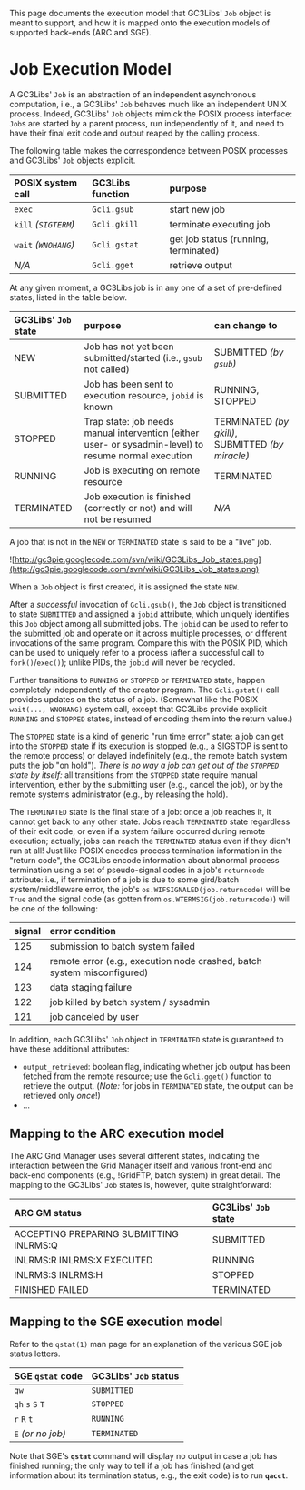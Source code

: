 This page documents the execution model that GC3Libs' `Job` object is
meant to support, and how it is mapped onto the execution models of
supported back-ends (ARC and SGE).


# Job Execution Model #

A GC3Libs' `Job` is an abstraction of an independent asynchronous
computation, i.e., a GC3Libs' `Job` behaves much like an independent
UNIX process.  Indeed, GC3Libs' `Job` objects mimick the POSIX process
interface: `Job`s are started by a parent process, run independently of
it, and need to have their final exit code and output reaped by the
calling process.

The following table makes the correspondence between POSIX processes
and GC3Libs' `Job` objects explicit.

| **POSIX system call**  | **GC3Libs function** | **purpose**                            |
|:-----------------------|:---------------------|:---------------------------------------|
| `exec`                 | `Gcli.gsub`          | start new job                          |
| `kill` _(`SIGTERM`)_   | `Gcli.gkill`         | terminate executing job                |
| `wait` _(`WNOHANG`)_   | `Gcli.gstat`         | get job status (running, terminated)   |
| _N/A_                  | `Gcli.gget`          | retrieve output                        |


At any given moment, a GC3Libs job is in any one of a set of
pre-defined states, listed in the table below.

| **GC3Libs' `Job` state** | **purpose**  | **can change to** |
|:-------------------------|:-------------|:------------------|
| NEW                      | Job has not yet been submitted/started (i.e., `gsub` not called) | SUBMITTED _(by `gsub`)_ |
| SUBMITTED                | Job has been sent to execution resource, `jobid` is known        | RUNNING, STOPPED  |
| STOPPED                  | Trap state: job needs manual intervention (either user- or sysadmin-level) to resume normal execution | TERMINATED _(by gkill)_, SUBMITTED _(by miracle)_ |
| RUNNING                  | Job is executing on remote resource | TERMINATED        |
| TERMINATED               | Job execution is finished (correctly or not) and will not be resumed | _N/A_             |

A job that is not in the `NEW` or `TERMINATED` state is said to be a
"live" job.

![http://gc3pie.googlecode.com/svn/wiki/GC3Libs_Job_states.png](http://gc3pie.googlecode.com/svn/wiki/GC3Libs_Job_states.png)

When a `Job` object is first created, it is assigned the state `NEW`.

After a _successful_ invocation of `Gcli.gsub()`, the `Job` object is
transitioned to state `SUBMITTED` and assigned a `jobid` attribute,
which uniquely identifies this `Job` object among all submitted jobs.
The `jobid` can be used to refer to the submitted job and operate on
it across multiple processes, or different invocations of the same
program.  Compare this with the POSIX PID, which can be used to
uniquely refer to a process (after a successful call to
`fork()`/`exec()`); unlike PIDs, the `jobid` will never be recycled.

Further transitions to `RUNNING` or `STOPPED` or `TERMINATED` state,
happen completely independently of the creator program.  The
`Gcli.gstat()` call provides updates on the status of a job.
(Somewhat like the POSIX `wait(..., WNOHANG)` system call, except that
GC3Libs provide explicit `RUNNING` and `STOPPED` states, instead of
encoding them into the return value.)

The `STOPPED` state is a kind of generic "run time error" state: a job
can get into the `STOPPED` state if its execution is stopped (e.g., a
SIGSTOP is sent to the remote process) or delayed indefinitely (e.g.,
the remote batch system puts the job "on hold").  _There is no way a
job can get out of the `STOPPED` state by itself:_ all transitions
from the `STOPPED` state require manual intervention, either by the
submitting user (e.g., cancel the job), or by the remote systems
administrator (e.g., by releasing the hold).

The `TERMINATED` state is the final state of a job: once a job reaches
it, it cannot get back to any other state.  Jobs reach `TERMINATED`
state regardless of their exit code, or even if a system failure
occurred during remote execution; actually, jobs can reach the
`TERMINATED` status even if they didn't run at all!  Just like POSIX
encodes process termination information in the "return code", the
GC3Libs encode information about abnormal process termination using a
set of pseudo-signal codes in a job's `returncode` attribute: i.e., if
termination of a job is due to some gird/batch system/middleware
error, the job's `os.WIFSIGNALED(job.returncode)` will be `True` and
the signal code (as gotten from `os.WTERMSIG(job.returncode)`) will be
one of the following:

| **signal** | **error condition**                     |
|:-----------|:----------------------------------------|
| 125        | submission to batch system failed       |
| 124        | remote error (e.g., execution node crashed, batch system misconfigured) |
| 123        | data staging failure                    |
| 122        | job killed by batch system / sysadmin   |
| 121        | job canceled by user                    |

In addition, each GC3Libs' `Job` object in `TERMINATED` state is guaranteed to have
these additional attributes:

  * `output_retrieved`: boolean flag, indicating whether job output has been fetched from the remote resource; use the `Gcli.gget()` function to retrieve the output. (_Note:_ for jobs in `TERMINATED` state, the output can be retrieved only _once_!)
  * ...



## Mapping to the ARC execution model ##

The ARC Grid Manager uses several different states, indicating the
interaction between the Grid Manager itself and various front-end and
back-end components (e.g., !GridFTP, batch system) in great detail.
The mapping to the GC3Libs' `Job` states is, however, quite
straightforward:

| **ARC GM status**                         | **GC3Libs' `Job` state** |
|:------------------------------------------|:-------------------------|
| ACCEPTING PREPARING SUBMITTING INLRMS:Q   | SUBMITTED                |
| INLRMS:R INLRMS:X EXECUTED                | RUNNING                  |
| INLRMS:S INLRMS:H                         | STOPPED                  |
| FINISHED FAILED                           | TERMINATED               |


## Mapping to the SGE execution model ##

Refer to the ```qstat(1)``` man page for an explanation of the various SGE
job status letters.

| **SGE `qstat` code** | **GC3Libs' `Job` status** |
|:---------------------|:--------------------------|
| `qw`                 | `SUBMITTED`               |
| `qh` `s` `S` `T`     | `STOPPED`                 |
| `r` `R` `t`          | `RUNNING`                 |
| `E` _(or no job)_    | `TERMINATED`              |

Note that SGE's **`qstat`** command will display no output in case a job
has finished running; the only way to tell if a job has finished (and
get information about its termination status, e.g., the exit code) is
to run **`qacct`**.